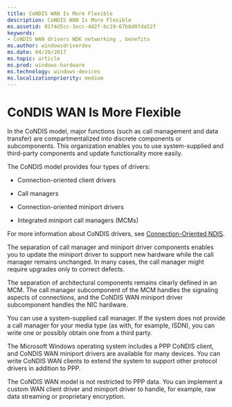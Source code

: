 ```yaml
---
title: CoNDIS WAN Is More Flexible
description: CoNDIS WAN Is More Flexible
ms.assetid: 01f4d5cc-3ecc-4d2f-bc19-67b8d0fda52f
keywords:
- CoNDIS WAN drivers WDK networking , benefits
ms.author: windowsdriverdev
ms.date: 04/20/2017
ms.topic: article
ms.prod: windows-hardware
ms.technology: windows-devices
ms.localizationpriority: medium
---
```


# CoNDIS WAN Is More Flexible





In the CoNDIS model, major functions (such as call management and data transfer) are compartmentalized into discrete components or subcomponents. This organization enables you to use system-supplied and third-party components and update functionality more easily.

The CoNDIS model provides four types of drivers:

-   Connection-oriented client drivers

-   Call managers

-   Connection-oriented miniport drivers

-   Integrated miniport call managers (MCMs)

For more information about CoNDIS drivers, see [Connection-Oriented NDIS](connection-oriented-ndis.md).

The separation of call manager and miniport driver components enables you to update the miniport driver to support new hardware while the call manager remains unchanged. In many cases, the call manager might require upgrades only to correct defects.

The separation of architectural components remains clearly defined in an MCM. The call manager subcomponent of the MCM handles the signaling aspects of connections, and the CoNDIS WAN miniport driver subcomponent handles the NIC hardware.

You can use a system-supplied call manager. If the system does not provide a call manager for your media type (as with, for example, ISDN), you can write one or possibly obtain one from a third party.

The Microsoft Windows operating system includes a PPP CoNDIS client, and CoNDIS WAN miniport drivers are available for many devices. You can write CoNDIS WAN clients to extend the system to support other protocol drivers in addition to PPP.

The CoNDIS WAN model is not restricted to PPP data. You can implement a custom WAN client driver and miniport driver to handle, for example, raw data streaming or proprietary encryption.

 

 





